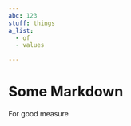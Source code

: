 ```yaml
---
abc: 123
stuff: things
a_list:
  - of
  - values

---
```








































# Some Markdown

For good measure






































